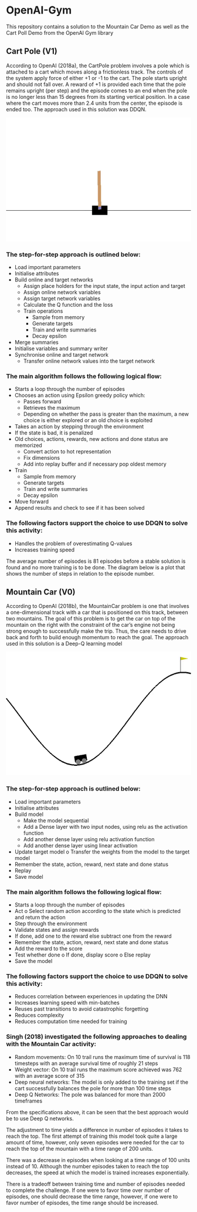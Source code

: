 # OpenAI-Gym
This repository contains a solution to the Mountain Car Demo as well as the Cart Poll Demo from the OpenAI Gym library

## Cart Pole (V1) ##
According to OpenAI (2018a), the CartPole problem involves a pole which is attached to a cart which moves along a frictionless track. The controls of the system apply force of either +1 or -1 to the cart. The pole starts upright and should not fall over. A reward of +1 is provided each time that the pole remains upright (per step) and the episode comes to an end when the pole is no longer less than 15 degrees from its starting vertical position. In a case where the cart moves more than 2.4 units from the center, the episode is ended too. The approach used in this solution was DDQN.

![](cartpole.gif)

### The step-for-step approach is outlined below: ###
- Load important parameters
- Initialise attributes
- Build online and target networks
  - Assign place holders for the input state, the input action and target
  - Assign online network variables
  - Assign target network variables
  - Calculate the Q function and the loss
  - Train operations
      - Sample from memory
      - Generate targets
      - Train and write summaries
      - Decay epsilon
- Merge summaries
- Initialise variables and summary writer
- Synchronise online and target network
  - Transfer online network values into the target network

### The main algorithm follows the following logical flow: ###
- Starts a loop through the number of episodes
- Chooses an action using Epsilon greedy policy which:
    - Passes forward
    - Retrieves the maximum
    - Depending on whether the pass is greater than the maximum, a new choice is either explored or an old choice is exploited
- Takes an action by stepping through the environment
- If the state is bad, it is penalized
- Old choices, actions, rewards, new actions and done status are memorized
    - Convert action to hot representation
    - Fix dimensions
    - Add into replay buffer and if necessary pop oldest memory
- Train
    - Sample from memory
    - Generate targets
    - Train and write summaries
    - Decay epsilon
- Move forward
- Append results and check to see if it has been solved

### The following factors support the choice to use DDQN to solve this activity: ###
- Handles the problem of overestimating Q-values
- Increases training speed

The average number of episodes is 81 episodes before a stable solution is found and no more training is to be done. The diagram below is a plot that shows the number of steps in relation to the episode number.

## Mountain Car (V0) ##
According to OpenAI (2018b), the MountainCar problem is one that involves a one-dimensional track with a car that is positioned on this track, between two mountains. The goal of this problem is to get the car on top of the mountain on the right with the constraint of the car’s engine not being strong enough to successfully make the trip. Thus, the care needs to drive back and forth to build enough momentum to reach the goal. The approach used in this solution is a Deep-Q learning model

![](mountaincar.gif)

### The step-for-step approach is outlined below: ###
- Load important parameters
- Initialise attributes
- Build model
  - Make the model sequential
  - Add a Dense layer with two input nodes, using relu as the activation function
  - Add another dense layer using relu activation function
  - Add another dense layer using linear activation
- Update target model
  o Transfer the weights from the model to the target model
- Remember the state, action, reward, next state and done status
- Replay
- Save model

### The main algorithm follows the following logical flow: ###
- Starts a loop through the number of episodes
- Act
  o Select random action according to the state which is predicted and return the action
- Step through the environment
- Validate states and assign rewards
- If done, add one to the reward else subtract one from the reward
- Remember the state, action, reward, next state and done status
- Add the reward to the score
- Test whether done
  o If done, display score
  o Else replay
- Save the model

### The following factors support the choice to use DDQN to solve this activity: ###
- Reduces correlation between experiences in updating the DNN
- Increases learning speed with min-batches
- Reuses past transitions to avoid catastrophic forgetting
- Reduces complexity
- Reduces computation time needed for training

### Singh (2018) investigated the following approaches to dealing with the Mountain Car activity: ###
- Random movements: On 10 trail runs the maximum time of survival is 118 timesteps with an average survival time of roughly 21 steps
- Weight vector: On 10 trail runs the maximum score achieved was 762 with an average score of 315
- Deep neural networks: The model is only added to the training set if the cart successfully balances the pole for more than 100 time steps
- Deep Q Networks: The pole was balanced for more than 2000 timeframes

From the specifications above, it can be seen that the best approach would be to use Deep Q networks.

The adjustment to time yields a difference in number of episodes it takes to reach the top. The first attempt of training this model took quite a large amount of time, however, only seven episodes were needed for the car to reach the top of the mountain with a time range of 200 units.

There was a decrease in episodes when looking at a time range of 100 units instead of 10. Although the number episodes taken to reach the top decreases, the speed at which the model is trained increases exponentially.

There is a tradeoff between training time and number of episodes needed to complete the challenge. If one were to favor time over number of episodes, one should decrease the time range, however, if one were to favor number of episodes, the time range should be increased.
